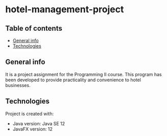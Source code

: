 # hotel-management-project
## Table of contents
* [General info](#general-info)
* [Technologies](#technologies)

## General info
It is a project assignment for the Programming II course.
This program has been developed to provide practicality and convenience to hotel businesses.

	
## Technologies
Project is created with:
* Java version: Java SE 12
* JavaFX version: 12
